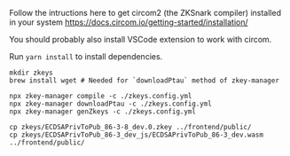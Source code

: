 Follow the intructions here to get circom2 (the ZKSnark compiler) installed in your system
https://docs.circom.io/getting-started/installation/

You should probably also install VSCode extension to work with circom.

Run `yarn install` to install dependencies.

```
mkdir zkeys
brew install wget # Needed for `downloadPtau` method of zkey-manager
```

```
npx zkey-manager compile -c ./zkeys.config.yml
npx zkey-manager downloadPtau -c ./zkeys.config.yml
npx zkey-manager genZkeys -c ./zkeys.config.yml

cp zkeys/ECDSAPrivToPub_86-3-8_dev.0.zkey ../frontend/public/
cp zkeys/ECDSAPrivToPub_86-3_dev_js/ECDSAPrivToPub_86-3_dev.wasm ../frontend/public/
```
